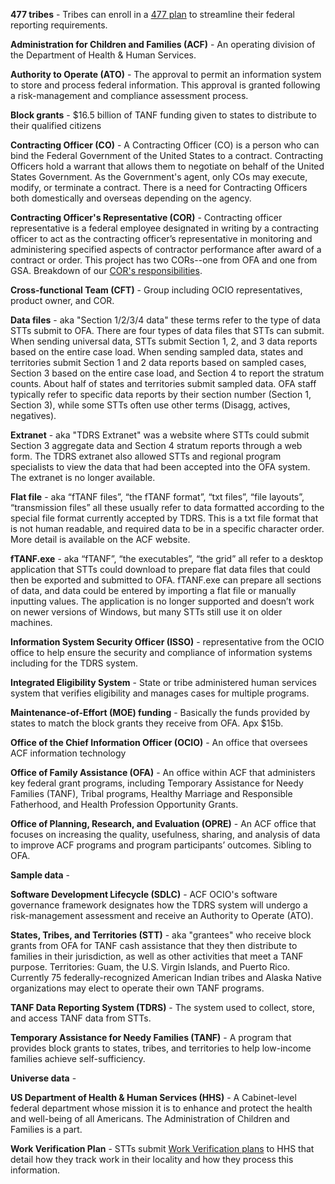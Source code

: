 **477 tribes** - Tribes can enroll in a [477 plan](https://www.acf.hhs.gov/ofa/programs/tribal/public-law-102-477-program) to streamline their federal reporting requirements.

**Administration for Children and Families (ACF)** - An operating division of the Department of Health & Human Services.

**Authority to Operate (ATO)** - The approval to permit an information system to store and process federal information. This approval is granted following a risk-management and compliance assessment process.

**Block grants** - $16.5 billion of TANF funding given to states to distribute to their qualified citizens

**Contracting Officer (CO)** - A Contracting Officer (CO) is a person who can bind the Federal Government of the United States to a contract. Contracting Officers hold a warrant that allows them to negotiate on behalf of the United States Government. As the Government's agent, only COs may execute, modify, or terminate a contract. There is a need for Contracting Officers both domestically and overseas depending on the agency.

**Contracting Officer's Representative (COR)** - Contracting officer representative is a federal employee designated in writing by a contracting officer to act as the contracting officer’s representative in monitoring and administering specified aspects of contractor performance after award of a contract or order. This project has two CORs--one from OFA and one from GSA. Breakdown of our [COR's responsibilities](https://github.com/HHS/TANF-app/wiki/Acquisition).

**Cross-functional Team (CFT)** - Group including OCIO representatives, product owner, and COR.

**Data files** - aka "Section 1/2/3/4 data" these terms refer to the type of data STTs submit to OFA. There are four types of data files that STTs can submit. When sending universal data, STTs submit Section 1, 2, and 3 data reports based on the entire case load. When sending sampled data, states and territories submit Section 1 and 2 data reports based on sampled cases, Section 3 based on the entire case load, and Section 4 to report the stratum counts. About half of states and territories submit sampled data. OFA staff typically refer to specific data reports by their section number (Section 1, Section 3), while some STTs often use other terms (Disagg, actives, negatives).

**Extranet** - aka "TDRS Extranet" was a website where STTs could submit Section 3 aggregate data and Section 4 stratum reports through a web form. The TDRS extranet also allowed STTs and regional program specialists to view the data that had been accepted into the OFA system. The extranet is no longer available.

**Flat file** - aka “fTANF files”, “the fTANF format”, “txt files”, “file layouts”, “transmission files” all these usually refer to data formatted according to the special file format currently accepted by TDRS. This is a txt file format that is not human readable, and required data to be in a specific character order. More detail is available on the ACF website.

**fTANF.exe** - aka “fTANF”, “the executables”, “the grid” all refer to a desktop application that STTs could download to prepare flat data files that could then be exported and submitted to OFA. fTANF.exe can prepare all sections of data, and data could be entered by importing a flat file or manually inputting values. The application is no longer supported and doesn’t work on newer versions of Windows, but many STTs still use it on older machines.

**Information System Security Officer (ISSO)** - representative from the OCIO office to help ensure the security and compliance of information systems including for the TDRS system.

**Integrated Eligibility System** - State or tribe administered human services system that verifies eligibility and manages cases for multiple programs.

**Maintenance-of-Effort (MOE) funding** - Basically the funds provided by states to match the block grants they receive from OFA. Apx $15b.

**Office of the Chief Information Officer (OCIO)** - An office that oversees ACF information technology

**Office of Family Assistance (OFA)** - An office within ACF that administers key federal grant programs, including Temporary Assistance for Needy Families (TANF), Tribal programs, Healthy Marriage and Responsible Fatherhood, and Health Profession Opportunity Grants.

**Office of Planning, Research, and Evaluation (OPRE)** - An ACF office that focuses on increasing the quality, usefulness, sharing, and analysis of data to improve ACF programs and program participants’ outcomes. Sibling to OFA.

**Sample data** -

**Software Development Lifecycle (SDLC)** - ACF OCIO's software governance framework designates how the TDRS system will undergo a risk-management assessment and receive an Authority to Operate (ATO).


**States, Tribes, and Territories (STT)** - aka "grantees" who receive block grants from OFA for TANF cash assistance that they then distribute to families in their jurisdiction, as well as other activities that meet a TANF purpose. Territories: Guam, the U.S. Virgin Islands, and Puerto Rico. Currently 75 federally-recognized American Indian tribes and Alaska Native organizations may elect to operate their own TANF programs.

**TANF Data Reporting System (TDRS)** - The system used to collect, store, and access TANF data from STTs.

**Temporary Assistance for Needy Families (TANF)** - A program that provides block grants to states, tribes, and territories to help low-income families achieve self-sufficiency.

**Universe data** -

**US Department of Health & Human Services (HHS)** - A Cabinet-level federal department whose mission it is to enhance and protect the health and well-being of all Americans. The Administration of Children and Families is a part.

**Work Verification Plan** - STTs submit [Work Verification plans](https://www.acf.hhs.gov/ofa/resource/data-reports/verification/work-verification-plan-guide) to HHS that detail how they track work in their locality and how they process this information.
